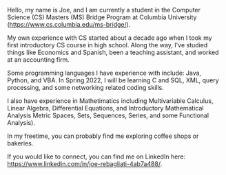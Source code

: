 Hello, my name is Joe, and I am currently a student in the Computer Science (CS) Masters (MS) Bridge Program at Columbia University (https://www.cs.columbia.edu/ms-bridge/). 

My own experience with CS started about a decade ago when I took my first introductory CS course in high school. 
Along the way, I've studied things like Economics and Spanish, been a teaching assistant, and worked at an accounting firm. 

Some programming languages I have experience with include: Java, Python, and VBA. In Spring 2022, I will be learning C and SQL, XML, query processing, and some networking related coding skills. 

I also have experience in Mathetimatics including Multivariable Calculus, Linear Algebra, Differential Equations, and Introductory Mathematical Analysis Metric Spaces, Sets, Sequences, Series, and some Functional Analysis).

In my freetime, you can probably find me exploring coffee shops or bakeries. 

If you would like to connect, you can find me on LinkedIn here: https://www.linkedin.com/in/joe-rebagliati-4ab7a488/.  
